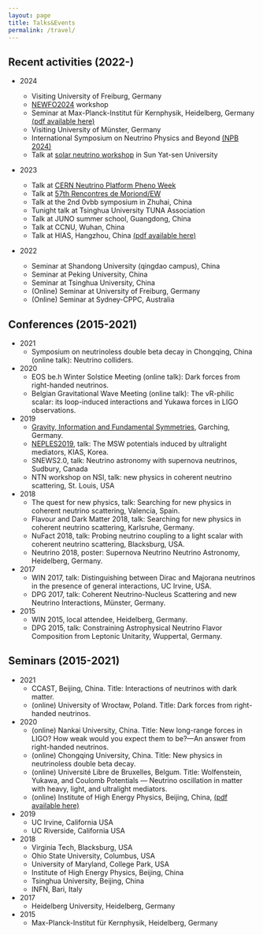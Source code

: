 ```yaml
---
layout: page
title: Talks&Events
permalink: /travel/
---
```

## Recent activities (2022-)

 - 2024
	- Visiting University of Freiburg, Germany
	- [NEWFO2024](https://indico.cern.ch/event/1339497/) workshop
	- Seminar at Max-Planck-Institut für Kernphysik, Heidelberg, Germany [(pdf available here)](/files/nu-forces-talk.pdf)
	- Visiting University of Münster, Germany
	- International Symposium on Neutrino Physics and Beyond [(NPB 2024)](https://indico.ihep.ac.cn/event/20514/)
	- Talk at [solar neutrino workshop](https://indico.ihep.ac.cn/event/21371/) in Sun Yat-sen University
 - 2023
	- Talk at [CERN Neutrino Platform Pheno Week](https://indico.cern.ch/event/1210319/)
	- Talk at [57th Rencontres de Moriond/EW](https://moriond.in2p3.fr/2023/EW/)
	- Talk at the 2nd 0vbb symposium in Zhuhai, China
 	- Tunight talk at Tsinghua University TUNA Association
	- Talk at JUNO summer school, Guangdong, China
	- Talk at CCNU, Wuhan, China
	- Talk at HIAS, Hangzhou, China [(pdf available here)](/files/main-dilution-resistant.pdf)

 - 2022
	- Seminar at Shandong University (qingdao campus), China
	- Seminar at Peking University, China
	- Seminar at Tsinghua University, China
	- (Online) Seminar at University of Freiburg, Germany
	- (Online) Seminar at Sydney-CPPC, Australia

## Conferences (2015-2021)
 - 2021
	- Symposium on neutrinoless double beta decay in Chongqing, China (online talk): Neutrino colliders.
 - 2020 
	- EOS be.h Winter Solstice Meeting (online talk): Dark forces from right-handed neutrinos. 
	- Belgian Gravitational Wave Meeting (online talk): The νR-philic scalar: its loop-induced interactions and Yukawa forces in LIGO observations.
 - 2019
	- [Gravity, Information and Fundamental Symmetries](https://www.mpi-hd.mpg.de/lin/events/ra-workshop/),  Garching, Germany.
	- [NEPLES2019](http://events.kias.re.kr/h/NEPLES2019/), talk: The MSW potentials induced by ultralight mediators, KIAS, Korea. 
	- SNEWS2.0, talk: Neutrino astronomy with supernova neutrinos, Sudbury,
Canada
	- NTN workshop on NSI, talk: new physics in coherent neutrino scattering, St.
Louis, USA
 - 2018
	- The quest for new physics, talk: Searching for new physics in coherent
neutrino scattering, Valencia, Spain.
	- Flavour and Dark Matter 2018, talk: Searching for new physics in coherent
neutrino scattering, Karlsruhe, Germany.
	- NuFact 2018, talk: Probing neutrino coupling to a light scalar with coherent
neutrino scattering, Blacksburg, USA.
	- Neutrino 2018, poster: Supernova Neutrino Neutrino Astronomy, Heidelberg,
Germany.
 - 2017
	- WIN 2017, talk: Distinguishing between Dirac and Majorana neutrinos in the
presence of general interactions, UC Irvine, USA.
	- DPG 2017, talk: Coherent Neutrino-Nucleus Scattering and new Neutrino
Interactions, Münster, Germany.
 - 2015
	- WIN 2015, local attendee, Heidelberg, Germany.
	- DPG 2015, talk: Constraining Astrophysical Neutrino Flavor Composition
from Leptonic Unitarity, Wuppertal, Germany.

## Seminars (2015-2021)
 - 2021
	- CCAST, Beijing, China. Title: Interactions of neutrinos with dark matter.
	- (online) University of Wrocław, Poland. Title: Dark forces from right-handed neutrinos. 
 - 2020
	- (online) Nankai University, China. Title: New long-range forces in LIGO? How weak would you expect them to be?—An answer from right-handed neutrinos.
	- (online) Chongqing University, China. Title: New physics in neutrinoless double beta decay. 
	- (online) Université Libre de Bruxelles, Belgum. Title: Wolfenstein, Yukawa, and Coulomb Potentials — Neutrino oscillation in matter with heavy, light, and ultralight mediators.
	- (online) Institute of High Energy Physics, Beijing, China, [(pdf available here)](/files/ultra_light_Xu.pdf)
 - 2019
	- UC Irvine, California USA
	- UC Riverside, California USA
 - 2018 
	- Virginia Tech, Blacksburg, USA
	- Ohio State University, Columbus, USA
	- University of Maryland, College Park, USA
	- Institute of High Energy Physics, Beijing, China
	- Tsinghua University, Beijing, China
	- INFN, Bari, Italy
 - 2017 
	- Heidelberg University, Heidelberg, Germany
 - 2015 
	- Max-Planck-Institut für Kernphysik, Heidelberg, Germany










